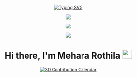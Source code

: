 <!-- Option 1: Typing Animation -->
<p align="center">
  <a href="https://git.io/typing-svg">
    <img src="https://readme-typing-svg.herokuapp.com?font=Fira+Code&pause=1000&color=36BCF7&center=true&vCenter=true&width=435&lines=Hello%2C+I'm+Mehara+Rothila;Full+Stack+Developer;Always+learning+new+things" alt="Typing SVG" />
  </a>
</p>

<!-- Option 2: Animated Stats Card -->
<p align="center">
  <a href="https://github.com/mehara-rothila">
    <img src="https://github-stats-alpha.vercel.app/api?username=mehara-rothila&cc=22272e&tc=37BCF6&ic=fff&bc=0000" />
  </a>
</p>

<!-- Option 3: GitHub Streak Stats -->
<p align="center">
  <a href="https://github.com/mehara-rothila">
    <img src="https://github-readme-streak-stats.herokuapp.com/?user=mehara-rothila&theme=radical&hide_border=true" />
  </a>
</p>

<!-- Option 4: Activity Graph with animation -->
<p align="center">
  <a href="https://github.com/mehara-rothila">
    <img src="https://github-readme-activity-graph.vercel.app/graph?username=mehara-rothila&theme=react-dark" />
  </a>
</p>

<!-- Option 5: Animated Hand Wave with Intro -->
<h1 align="center">
  Hi there, I'm Mehara Rothila 
  <img src="https://raw.githubusercontent.com/MartinHeinz/MartinHeinz/master/wave.gif" width="30px">
</h1>

<!-- Option 6: 3D Contribution Calendar Link -->
<p align="center">
  <a href="https://skyline.github.com/mehara-rothila/2024" target="_blank">
    <img src="https://img.shields.io/badge/Check%20out%20my%203D%20contribution%20calendar-skyline.github.com-blue?style=for-the-badge" alt="3D Contribution Calendar"/>
  </a>
</p>
